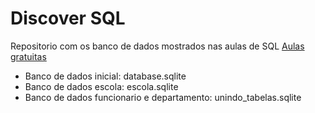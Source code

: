 # Discover SQL

Repositorio com os banco de dados mostrados nas aulas de SQL [Aulas gratuitas](https://biblioteca.rocketseat.com.br/sql/sql/overview-do-curso)

- Banco de dados inicial: database.sqlite
- Banco de dados escola: escola.sqlite
- Banco de dados funcionario e departamento: unindo_tabelas.sqlite


